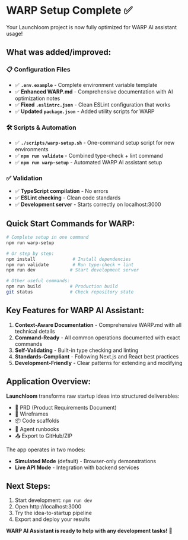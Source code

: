 # WARP Setup Complete ✅

Your Launchloom project is now fully optimized for WARP AI assistant usage!

## What was added/improved:

### 📋 Configuration Files
- ✅ **`.env.example`** - Complete environment variable template
- ✅ **Enhanced WARP.md** - Comprehensive documentation with AI optimization notes
- ✅ **Fixed `.eslintrc.json`** - Clean ESLint configuration that works
- ✅ **Updated `package.json`** - Added utility scripts for WARP

### 🛠️ Scripts & Automation  
- ✅ **`./scripts/warp-setup.sh`** - One-command setup script for new environments
- ✅ **`npm run validate`** - Combined type-check + lint command
- ✅ **`npm run warp-setup`** - Automated WARP AI assistant setup

### ✅ Validation
- ✅ **TypeScript compilation** - No errors
- ✅ **ESLint checking** - Clean code standards
- ✅ **Development server** - Starts correctly on localhost:3000

## Quick Start Commands for WARP:

```bash
# Complete setup in one command
npm run warp-setup

# Or step by step:
npm install              # Install dependencies
npm run validate         # Run type-check + lint
npm run dev             # Start development server

# Other useful commands:
npm run build           # Production build
git status              # Check repository state
```

## Key Features for WARP AI Assistant:

1. **Context-Aware Documentation** - Comprehensive WARP.md with all technical details
2. **Command-Ready** - All common operations documented with exact commands  
3. **Self-Validating** - Built-in type checking and linting
4. **Standards-Compliant** - Following Next.js and React best practices
5. **Development-Friendly** - Clear patterns for extending and modifying

## Application Overview:

**Launchloom** transforms raw startup ideas into structured deliverables:
- 📝 PRD (Product Requirements Document)
- 🎨 Wireframes 
- 📦 Code scaffolds
- 🤖 Agent runbooks
- 📤 Export to GitHub/ZIP

The app operates in two modes:
- **Simulated Mode** (default) - Browser-only demonstrations
- **Live API Mode** - Integration with backend services

## Next Steps:

1. Start development: `npm run dev`
2. Open http://localhost:3000
3. Try the idea-to-startup pipeline
4. Export and deploy your results

**WARP AI Assistant is ready to help with any development tasks!** 🚀